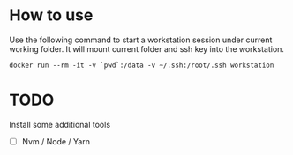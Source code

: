 # How to use

Use the following command to start a workstation session under current working folder. It will
mount current folder and ssh key into the workstation.

```
docker run --rm -it -v `pwd`:/data -v ~/.ssh:/root/.ssh workstation
```

# TODO

Install some additional tools

 - [ ] Nvm / Node / Yarn
